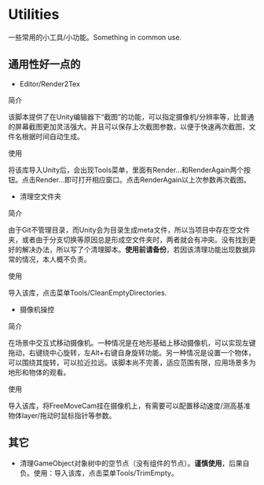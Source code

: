 # Utilities
一些常用的小工具/小功能。Something in common use.

## 通用性好一点的

* Editor/Render2Tex

简介

该脚本提供了在Unity编辑器下“截图”的功能，可以指定摄像机/分辨率等，比普通的屏幕截图更加灵活强大。并且可以保存上次截图参数，以便于快速再次截图，文件名根据时间自动生成。

使用

将该库导入Unity后，会出现Tools菜单，里面有Render...和RenderAgain两个按钮。点击Render...即可打开相应窗口。点击RenderAgain以上次参数再次截图。

* 清理空文件夹

简介

由于Git不管理目录，而Unity会为目录生成meta文件，所以当项目中存在空文件夹，或者由于分支切换等原因总是形成空文件夹时，两者就会有冲突。没有找到更好的解决办法，所以写了个清理脚本。**使用前请备份**，若因该清理功能出现数据异常的情况，本人概不负责。

使用

导入该库，点击菜单Tools/CleanEmptyDirectories.

* 摄像机操控

简介

在场景中交互式移动摄像机。一种情况是在地形基础上移动摄像机，可以实现左键拖动，右键绕中心旋转，左Alt+右键自身旋转功能。另一种情况是设置一个物体，可以围绕其旋转，可以拉近拉远。该脚本尚不完善，适应范围有限，应用场景多为地形和物体的观看。

使用

导入该库，将FreeMoveCam挂在摄像机上，有需要可以配置移动速度/测高基准物体layer/拖动时鼠标指针等参数。

## 其它

* 清理GameObject对象树中的空节点（没有组件的节点）。**谨慎使用**，后果自负。使用：导入该库，点击菜单Tools/TrimEmpty。
